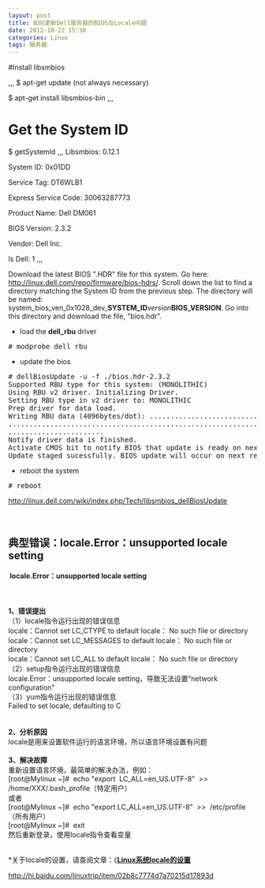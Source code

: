 ```yaml
---
layout: post
title: 如何更新Dell服务器的BIOS及Locale问题
date: 2012-10-22 15:30
categories: Linux
tags: 服务器
---
```

#Install libsmbios

,,,
$ apt-get update    (not always necessary)

$ apt-get install libsmbios-bin
,,,

# Get the System ID
$ getSystemId 
,,,
Libsmbios:    0.12.1

System ID: 0x01DD

Service Tag:  DT6WLB1

Express Service Code: 30063287773

Product Name: Dell DM061

BIOS Version: 2.3.2

Vendor:       Dell Inc.

Is Dell:      1
,,,

Download the latest BIOS ".HDR" file for this system. Go here: <a class="external free" href="http://linux.dell.com/repo/firmware/bios-hdrs/" rel="nofollow">http://linux.dell.com/repo/firmware/bios-hdrs/</a>. Scroll down the list to find a directory matching the System ID from the previous step. The directory will be named: system_bios_ven_0x1028_dev_<strong>SYSTEM_ID</strong>_version_<strong>BIOS_VERSION</strong>. Go into this directory and download the file, "bios.hdr".</li>
</ul>
<p><span style="font-family: sans-serif; font-size: 13px; line-height: 19px;"><span style="font-family: sans-serif; font-size: 13px; line-height: 19px;"></span></span></p>
<ul>
<li>load the <strong>dell_rbu</strong> driver</li>
</ul>
<p><span style="font-family: sans-serif; font-size: 13px; line-height: 19px;"><span style="font-family: sans-serif; font-size: 13px; line-height: 19px;"></span></span></p>
<pre># modprobe dell_rbu
</pre>
<p><span style="font-family: sans-serif; font-size: 13px; line-height: 19px;"><span style="font-family: sans-serif; font-size: 13px; line-height: 19px;"></span></span></p>
<ul>
<li>update the bios</li>
</ul>
<p><span style="font-family: sans-serif; font-size: 13px; line-height: 19px;"><span style="font-family: sans-serif; font-size: 13px; line-height: 19px;"></span></span></p>
<pre># dellBiosUpdate -u -f ./bios.hdr-2.3.2 
Supported RBU type for this system: (MONOLITHIC)
Using RBU v2 driver. Initializing Driver. 
Setting RBU type in v2 driver to: MONOLITHIC
Prep driver for data load.
Writing RBU data (4096bytes/dot): ............................
..............................................................
.......................
Notify driver data is finished.
Activate CMOS bit to notify BIOS that update is ready on next boot.
Update staged sucessfully. BIOS update will occur on next reboot.
</pre>
<p><span style="font-family: sans-serif; font-size: 13px; line-height: 19px;"><span style="font-family: sans-serif; font-size: 13px; line-height: 19px;"></span></span></p>
<ul>
<li>reboot the system</li>
</ul>
<p><span style="font-family: sans-serif; font-size: 13px; line-height: 19px;"><span style="font-family: sans-serif; font-size: 13px; line-height: 19px;"></span></span></p>
<pre># reboot
</pre>
<p><a href="http://linux.dell.com/wiki/index.php/Tech/libsmbios_dellBiosUpdate">http://linux.dell.com/wiki/index.php/Tech/libsmbios_dellBiosUpdate</a></p>
<p><span style="font-family: sans-serif; font-size: 13px; line-height: 19px;"></span>&nbsp;</p>
<h2 class="title content-title">典型错误：locale.Error：unsupported locale setting</h2>
<div id="content" class="content mod-cs-content text-content clearfix"><strong>&nbsp;locale.Error：unsupported locale setting<br /><br /><br /><br /></strong><strong>1、错误提出</strong><br />（1）locale指令运行出现的错误信息<br />locale：Cannot set LC_CTYPE to default locale： No such file or directory<br />locale：Cannot set LC_MESSAGES to default locale： No such file or directory<br />locale：Cannot set LC_ALL to default locale： No such file or directory<br />（2）setup指令运行出现的错误信息<br />locale.Error：unsupported locale setting，导致无法设置&ldquo;network configuration"<br />（3）yum指令运行出现的错误信息<br />Failed to set locale, defaulting to C<br /><img src="http://hiphotos.baidu.com/9812658/pic/item/03ca8c7109101d2c8601b07b.jpg" alt="" /><br /><img src="http://hiphotos.baidu.com/9812658/pic/item/61139699c5fff585c8eaf47b.jpg" alt="" /><br /><img src="http://hiphotos.baidu.com/9812658/pic/item/982718a3fbd4dcbb4610647b.jpg" alt="" /><br /><br /><br /><strong>2、分析原因</strong><br />locale是用来设置软件运行的语言环境，所以语言环境设置有问题<br /><br /><strong>3、解决故障<br /></strong>重新设置语言环境，最简单的解决办法，例如：<br />[root@Mylinux ~]#&nbsp; echo "export&nbsp; LC_ALL=en_US.UTF-8"&nbsp; &gt;&gt;&nbsp;&nbsp; /home/XXX/.bash_profile（特定用户）<br />或者<br />[root@Mylinux ~]#&nbsp; echo "export LC_ALL=en_US.UTF-8"&nbsp; &gt;&gt;&nbsp; /etc/profile（所有用户）<br />[root@Mylinux ~]#&nbsp; exit<br />然后重新登录，使用locale指令查看变量<br /><img src="http://hiphotos.baidu.com/9812658/pic/item/58f80bee1050cc1762d09ffa.jpg" alt="" /><br /><br />

*关于locale的设置，请查阅文章：《<span style="text-decoration: underline;"><strong><a href="http://hi.baidu.com/9812658/blog/item/d0021e33c0b32aa35fdf0e6c.html" target="_blank">Linux系统locale的设置</a></strong></span></div>
<p><a href="http://hi.baidu.com/linuxtrip/item/02b8c7774d7a70215d17893d">http://hi.baidu.com/linuxtrip/item/02b8c7774d7a70215d17893d</a></p>
<p>&nbsp;</p>
